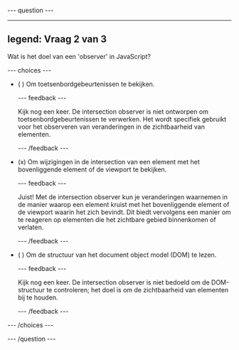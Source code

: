 \--- question ---

---

## legend: Vraag 2 van 3

Wat is het doel van een 'observer' in JavaScript?

\--- choices ---

- ( ) Om toetsenbordgebeurtenissen te bekijken.

  \--- feedback ---

  Kijk nog een keer. De intersection observer is niet ontworpen om toetsenbordgebeurtenissen te verwerken. Het wordt specifiek gebruikt voor het observeren van veranderingen in de zichtbaarheid van elementen.

  \--- /feedback ---

- (x) Om wijzigingen in de intersection van een element met het bovenliggende element of de viewport te bekijken.

  \--- feedback ---

  Juist! Met de intersection observer kun je veranderingen waarnemen in de manier waarop een element kruist met het bovenliggende element of de viewport waarin het zich bevindt. Dit biedt vervolgens een manier om te reageren op elementen die het zichtbare gebied binnenkomen of verlaten.

  \--- /feedback ---

- ( ) Om de structuur van het document object model (DOM) te lezen.

  \--- feedback ---

  Kijk nog een keer. De intersection observer is niet bedoeld om de DOM-structuur te controleren; het doel is om de zichtbaarheid van elementen bij te houden.

  \--- /feedback ---

\--- /choices ---

\--- /question ---
